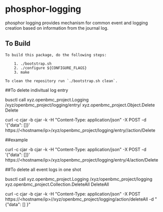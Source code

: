 # phosphor-logging
phosphor logging provides mechanism for common event and logging creation based on information from the journal log.

## To Build
```
To build this package, do the following steps:

    1. ./bootstrap.sh
    2. ./configure ${CONFIGURE_FLAGS}
    3. make

To clean the repository run `./bootstrap.sh clean`.
```

##To delete indivitual log entry

busctl call xyz.openbmc_project.Logging /xyz/openbmc_project/logging/entry/<entry num>  xyz.openbmc_project.Object.Delete Delete

curl -c cjar -b cjar -k -H "Content-Type: application/json" -X POST -d '{"data": []}' https://<hostname/ip>/xyz/openbmc_project/logging/entry/<entry num>/action/Delete

##example

curl -c cjar -b cjar -k -H "Content-Type: application/json" -X POST -d '{"data": []}' https://<hostname/ip>/xyz/openbmc_project/logging/entry/4/action/Delete

##To delete all event logs in one shot

busctl call xyz.openbmc_project.Logging  /xyz/openbmc_project/logging xyz.openbmc_project.Collection.DeleteAll DeleteAll

curl -c cjar -b cjar -k -H "Content-Type: application/json" -X POST https://<hostname/ip>//xyz/openbmc_project/logging/action/deleteAll -d "{\"data\": [] }"

